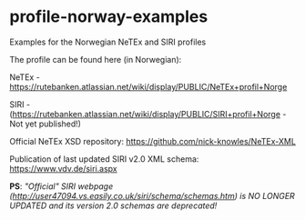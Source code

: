 # profile-norway-examples

Examples for the Norwegian NeTEx and SIRI profiles

The profile can be found here (in Norwegian):

NeTEx - https://rutebanken.atlassian.net/wiki/display/PUBLIC/NeTEx+profil+Norge

SIRI - (https://rutebanken.atlassian.net/wiki/display/PUBLIC/SIRI+profil+Norge - Not yet published!)

Official NeTEx XSD repository:
https://github.com/nick-knowles/NeTEx-XML

Publication of last updated SIRI v2.0 XML schema:
https://www.vdv.de/siri.aspx

**PS**: *"Official" SIRI webpage (http://user47094.vs.easily.co.uk/siri/schema/schemas.htm) is NO LONGER UPDATED and its version 2.0 schemas are deprecated!*
